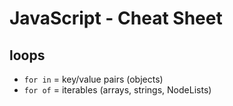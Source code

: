 # JavaScript - Cheat Sheet

## loops

- `for in` = key/value pairs (objects)
- `for of` = iterables (arrays, strings, NodeLists)

